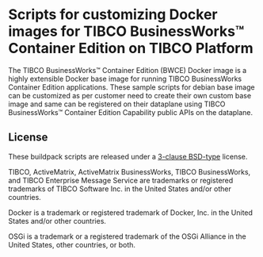 # Scripts for customizing Docker images for TIBCO BusinessWorks™ Container Edition on TIBCO Platform
The TIBCO BusinessWorks™ Container Edition (BWCE) Docker image is a highly extensible Docker base image for running TIBCO BusinessWorks Container Edition applications. These sample scripts for debian base image can be customized as per customer need to create their own custom base image and same can be registered on their dataplane using TIBCO BusinessWorks™ Container Edition Capability public APIs on the dataplane.

## License
These buildpack scripts are released under a [3-clause BSD-type](License.md) license.

TIBCO, ActiveMatrix, ActiveMatrix BusinessWorks, TIBCO BusinessWorks, and TIBCO Enterprise Message Service are trademarks or registered trademarks of TIBCO Software Inc. in the United States and/or other countries.

Docker is a trademark or registered trademark of Docker, Inc. in the United States and/or other countries. 

OSGi is a trademark or a registered trademark of the OSGi Alliance in the United States, other countries, or both.
     
